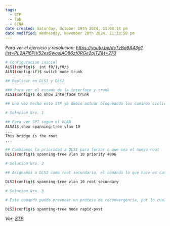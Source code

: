 ```yaml
---
tags:
  - STP
  - lab
  - CCNA
date created: Saturday, October 19th 2024, 11:08:14 pm
date modified: Wednesday, November 20th 2024, 11:33:50 pm
---
```


_Para ver el ejercicio y resolución: https://youtu.be/dcTzBa9A43g?list=PL2A7l6PiV52esSwosIAO86zf0RGe2pjTZ&t=270_

``` bash
# Configuracion inicial
ALS1(config)$  int f0/1,f0/3
ALS1(config-if)$ switch mode trunk

## Replicar en DLS1 y DLS2

### Para ver el estado de la interface y trunk
ALS1(config)$ do show interface trunk

## Una vez hecho esto STP ya debio actuar bloqueando los caminos ciclicos
```


``` bash
# Solucion Nro. 1

## Para ver SPT segun el VLAN
ALSA1$ show spanning-tree vlan 10
...
This bridge is the root
...

## Cambiamos la prioridad a DLS1 para forzar a que sea el nuevo root
DLS1(config)$ spanning-tree vlan 10 priority 4096
```

``` bash
# Solucion Nro. 2

## Asignamos a DLS2 como root secundario, el comando lo que hace es cambiar la prioridad a un valor que le permita tener root en caso de que el primer RB falle

DLS2(config)$ spanning-tree vlan 10 root secundary
```

``` bash
# Solucion Nro. 3

# Este comando puedo provocar un proceso de reconvergencia, por lo cual no se recomienda usarlo en prod.

DLS2(config)$ spanning-tree mode rapid-pvst
```

_Ver: [STP](Project/Networking/CCNA-notas/Spanning%20Tree%20Protocol/(LEGACY)%20STP/STP.md)_